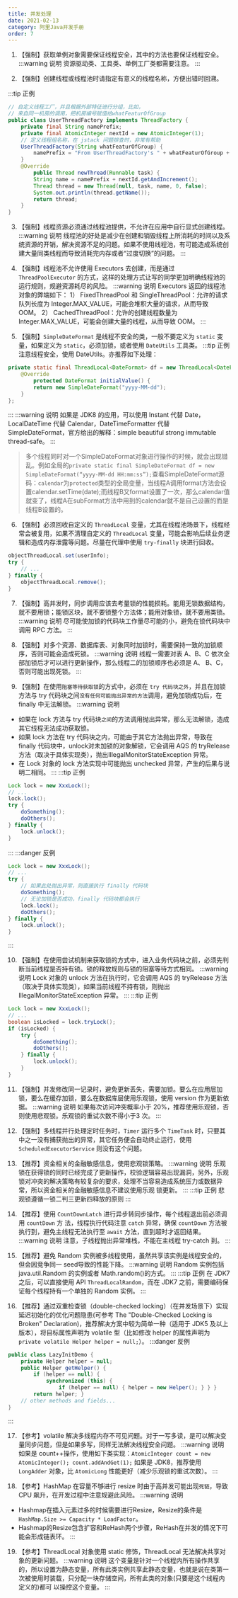 ```yaml
---
title: 并发处理
date: 2021-02-13
category: 阿里Java开发手册
order: 7
---
```


1. 【强制】获取单例对象需要保证线程安全，其中的方法也要保证线程安全。
:::warning 说明
资源驱动类、工具类、单例工厂类都需要注意。
:::

2. 【强制】创建线程或线程池时请指定有意义的线程名称，方便出错时回溯。

:::tip 正例
```java
// 自定义线程工厂，并且根据外部特征进行分组，比如，
// 来自同一机房的调用，把机房编号赋值给whatFeaturOfGroup
public class UserThreadFactory implements ThreadFactory {
	private final String namePrefix;
	private final AtomicInteger nextId = new AtomicInteger(1);
	// 定义线程组名称，在 jstack 问题排查时，非常有帮助
	UserThreadFactory(String whatFeaturOfGroup) {
		namePrefix = "From UserThreadFactory's " + whatFeaturOfGroup + "-Worker-"; 
	}
	@Override
		public Thread newThread(Runnable task) {
		String name = namePrefix + nextId.getAndIncrement();
		Thread thread = new Thread(null, task, name, 0, false);
		System.out.println(thread.getName());
		return thread; 
	} 
}
```
3. 【强制】线程资源必须通过线程池提供，不允许在应用中自行显式创建线程。
:::warning 说明
线程池的好处是减少在创建和销毁线程上所消耗的时间以及系统资源的开销，解决资源不足的问题。如果不使用线程池，有可能造成系统创建大量同类线程而导致消耗完内存或者“过度切换”的问题。
:::

4. 【强制】线程池不允许使用 Executors 去创建，而是通过 `ThreadPoolExecutor` 的方式，这样的处理方式让写的同学更加明确线程池的运行规则，规避资源耗尽的风险。
:::warning 说明
Executors 返回的线程池对象的弊端如下： 
1） FixedThreadPool 和 SingleThreadPool：允许的请求队列长度为 Integer.MAX_VALUE，可能会堆积大量的请求，从而导致 OOM。 
2） CachedThreadPool：允许的创建线程数量为 Integer.MAX_VALUE，可能会创建大量的线程，从而导致 OOM。
:::

5. 【强制】`SimpleDateFormat` 是线程不安全的类，一般不要定义为 `static` 变量，如果定义为 `static`，必须加锁，或者使用 `DateUtils` 工具类。
:::tip 正例
注意线程安全，使用 DateUtils。亦推荐如下处理：
```java
private static final ThreadLocal<DateFormat> df = new ThreadLocal<DateFormat>() {
	@Override
		protected DateFormat initialValue() {
		return new SimpleDateFormat("yyyy-MM-dd");
	}
};
```
:::
:::warning 说明
如果是 JDK8 的应用，可以使用 Instant 代替 Date，LocalDateTime 代替 Calendar，DateTimeFormatter 代替 SimpleDateFormat，官方给出的解释：simple beautiful strong immutable thread-safe。
:::

>多个线程同时对一个SimpleDateFormat对象进行操作的时候，就会出现错乱。例如全局的`private static final SimpleDateFormat df = new SimpleDateFormat(“yyyy-MM-dd HH:mm:ss”);`查看SimpleDateFormat源码：`calendar`为`protected`类型的全局变量，当线程A调用format方法会设置calendar.setTime(date);而线程B又format设置了一次，那么calendar值就变了，线程A在subFormat方法中用到的calendar就不是自己设置的而是线程B设置的。

6. 【强制】必须回收自定义的 `ThreadLocal` 变量，尤其在线程池场景下，线程经常会被复用，如果不清理自定义的 `ThreadLocal` 变量，可能会影响后续业务逻辑和造成内存泄露等问题。尽量在代理中使用 `try-finally` 块进行回收。
```java
objectThreadLocal.set(userInfo);
try {
    // ...
} finally {
    objectThreadLocal.remove();
}
```

7. 【强制】高并发时，同步调用应该去考量锁的性能损耗。能用无锁数据结构，就不要用锁；能锁区块，就不要锁整个方法体；能用对象锁，就不要用类锁。
:::warning 说明
尽可能使加锁的代码块工作量尽可能的小，避免在锁代码块中调用 RPC 方法。
:::

8. 【强制】对多个资源、数据库表、对象同时加锁时，需要保持一致的加锁顺序，否则可能会造成死锁。
:::warning 说明
线程一需要对表 A、B、C 依次全部加锁后才可以进行更新操作，那么线程二的加锁顺序也必须是 A、 B、C，否则可能出现死锁。
:::

9. 【强制】在使用`阻塞等待获取锁`的方式中，必须在 `try 代码块之外`，并且在加锁方法与 try 代码块之间`没有任何可能抛出异常的方法`调用，避免加锁成功后，在 finally 中无法解锁。
:::warning 说明
- 如果在 lock 方法与 try 代码块`之间`的方法调用抛出异常，那么无法解锁，造成其它线程无法成功获取锁。
- 如果 lock 方法在 try 代码块之内，可能由于其它方法抛出异常，导致在 finally 代码块中，unlock对未加锁的对象解锁，它会调用 AQS 的 tryRelease 方法（取决于具体实现类），抛出IllegalMonitorStateException 异常。
- 在 Lock 对象的 lock 方法实现中可能抛出 unchecked 异常，产生的后果与说明二相同。
:::
:::tip 正例
```java
Lock lock = new XxxLock();
// ...
lock.lock();
try {
    doSomething();
    doOthers();
} finally {
    lock.unlock();
}
```
:::
:::danger 反例
```java
Lock lock = new XxxLock();
// ...
try {
    // 如果此处抛出异常，则直接执行 finally 代码块
    doSomething();
    // 无论加锁是否成功，finally 代码块都会执行
    lock.lock();
    doOthers();
} finally {
    lock.unlock();
}
```
:::

10. 【强制】在使用尝试机制来获取锁的方式中，进入业务代码块之前，必须先判断当前线程是否持有锁。锁的释放规则与锁的阻塞等待方式相同。
:::warning 说明
Lock 对象的 unlock 方法在执行时，它会调用 AQS 的 tryRelease 方法（取决于具体实现类），如果当前线程不持有锁，则抛出 IllegalMonitorStateException 异常。
:::
:::tip 正例
```java
Lock lock = new XxxLock();
// ...
boolean isLocked = lock.tryLock();
if (isLocked) {
    try {
        doSomething();
        doOthers();
    } finally {
        lock.unlock();
    } 
}
```

11. 【强制】并发修改同一记录时，避免更新丢失，需要加锁。要么在应用层加锁，要么在缓存加锁，要么在数据库层使用乐观锁，使用 version 作为更新依据。
:::warning 说明
如果每次访问冲突概率小于 20%，推荐使用乐观锁，否则使用悲观锁。乐观锁的重试次数不得小于3 次。
:::

12. 【强制】多线程并行处理定时任务时，`Timer` 运行多个 `TimeTask` 时，只要其中之一没有捕获抛出的异常，其它任务便会自动终止运行，使用 `ScheduledExecutorService` 则没有这个问题。

13. 【推荐】资金相关的金融敏感信息，使用悲观锁策略。
:::warning 说明
乐观锁在获得锁的同时已经完成了更新操作，校验逻辑容易出现漏洞，另外，乐观锁对冲突的解决策略有较复杂的要求，处理不当容易造成系统压力或数据异常，所以资金相关的金融敏感信息不建议使用乐观
锁更新。
:::
:::tip 正例
悲观锁遵循一锁二判三更新四释放的原则
:::

14. 【推荐】使用 `CountDownLatch` 进行异步转同步操作，每个线程退出前必须调用 `countDown` 方
法，线程执行代码注意 `catch` 异常，确保 `countDown` 方法被执行到，避免主线程无法执行至 `await` 方法，直到超时才返回结果。
:::warning 说明
注意，子线程抛出异常堆栈，不能在主线程 try-catch 到。
:::

15. 【推荐】避免 Random 实例被多线程使用，虽然共享该实例是线程安全的，但会因竞争同一 seed导致的性能下降。
:::warning 说明
Random 实例包括 java.util.Random 的实例或者 Math.random()的方式。
:::
:::tip 正例
在 JDK7 之后，可以直接使用 API `ThreadLocalRandom`，而在 JDK7 之前，需要编码保证每个线程持有一个单独的 Random 实例。
:::

16. 【推荐】通过双重检查锁（double-checked locking）（在并发场景下）实现延迟初始化的优化问题隐患(可参考 The "Double-Checked Locking is Broken" Declaration)，推荐解决方案中较为简单一种（适用于 JDK5 及以上版本），将目标属性声明为 volatile 型（比如修改 helper 的属性声明为`private volatile Helper helper = null;`）。
:::danger 反例
```java
public class LazyInitDemo {
	private Helper helper = null;
	public Helper getHelper() {
		if (helper == null) {
			synchronized (this) {
				if (helper == null) { helper = new Helper(); } } }
		return helper; }
	// other methods and fields... 
}
```
:::

17. 【参考】volatile 解决多线程内存不可见问题。对于一写多读，是可以解决变量同步问题，但是如果多写，同样无法解决线程安全问题。
:::warning 说明
如果是 count++操作，使用如下类实现：`AtomicInteger count = new AtomicInteger(); count.addAndGet(1);` 如果是 JDK8，推荐使用 `LongAdder` 对象，比 `AtomicLong` 性能更好（减少乐观锁的重试次数）。
:::

18. 【参考】HashMap 在容量不够进行 resize 时由于高并发可能出现`死链`，导致 CPU 飙升，在开发过程中注意规避此风险。
:::warning 说明
- Hashmap在插入元素过多的时候需要进行Resize，Resize的条件是 `HashMap.Size >= Capacity * LoadFactor`。
- Hashmap的Resize包含扩容和ReHash两个步骤，ReHash在并发的情况下可能会形成链表环。
:::

19. 【参考】ThreadLocal 对象使用 static 修饰，ThreadLocal 无法解决共享对象的更新问题。
:::warning 说明
这个变量是针对一个线程内所有操作共享的，所以设置为静态变量，所有此类实例共享此静态变量，也就是说在类第一次被使用时装载，只分配一块存储空间，所有此类的对象(只要是这个线程内定义的)都可
以操控这个变量。
:::
